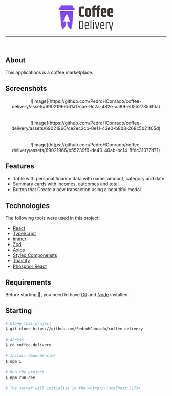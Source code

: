 <div align="center" id="top"> 
  <img src="./src/assets/Logo.svg" alt="02 Coffee Delivery" />
</div>

<hr/>
<br>

## About

This applications is a coffee marketplace.

## Screenshots

<div align="center" id="top"> 
![image](https://github.com/PedroHConrado/coffee-delivery/assets/69021966/61a17cae-9c2a-482e-aa89-e0552735df0a)
</div>
<br/>
<br/>
<div align="center" id="top"> 
  ![image](https://github.com/PedroHConrado/coffee-delivery/assets/69021966/ce2ec2cb-0e11-43e0-b8d8-268c5b21f05d)
</div>
<br/>
<br/>
<div align="center" id="top"> 
  ![image](https://github.com/PedroHConrado/coffee-delivery/assets/69021966/b55239f9-de40-40ab-bc14-8fdc31077d71)

</div>

## Features

- Table with personal finance data with name, amount, category and date.
- Summary cards with incomes, outcomes and total.
- Button that Create a new transaction using a beautiful modal.

## Technologies

The following tools were used in this project:

- [React](https://pt-br.reactjs.org/)
- [TypeScript](https://www.typescriptlang.org/)
- [immer](https://immerjs.github.io/immer/)
- [Zod](https://zod.dev/)
- [Axios](https://github.com/axios/axios)
- [Styled Componensts](https://styled-components.com/)
- [Toastify](https://fkhadra.github.io/react-toastify/introduction)
- [Phosphor React](https://phosphoricons.com/)

## Requirements

Before starting 🏁, you need to have [Git](https://git-scm.com) and [Node](https://nodejs.org/en/) installed.

## Starting

```bash
# Clone this project
$ git clone https://github.com/PedroHConrado/coffee-delivery

# Access
$ cd coffee-delivery

# Install dependencies
$ npm i

# Run the project
$ npm run dev

# The server will initialize in the <http://localhost:5173>
```

